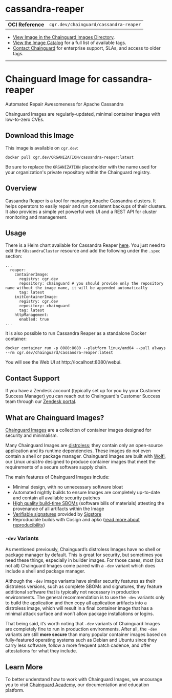 <!--monopod:start-->
# cassandra-reaper
| | |
| - | - |
| **OCI Reference** | `cgr.dev/chainguard/cassandra-reaper` |


* [View Image in the Chainguard Images Directory](https://images.chainguard.dev/directory/image/cassandra-reaper/overview).
* [View the Image Catalog](https://console.chainguard.dev/images/catalog) for a full list of available tags.
* [Contact Chainguard](https://www.chainguard.dev/chainguard-images) for enterprise support, SLAs, and access to older tags.

---
<!--monopod:end-->

<!--overview:start-->
# Chainguard Image for cassandra-reaper

Automated Repair Awesomeness for Apache Cassandra

Chainguard Images are regularly-updated, minimal container images with low-to-zero CVEs.
<!--overview:end-->

<!--getting:start-->
## Download this Image
This image is available on `cgr.dev`:

```
docker pull cgr.dev/ORGANIZATION/cassandra-reaper:latest
```

Be sure to replace the `ORGANIZATION` placeholder with the name used for your organization's private repository within the Chainguard registry.
<!--getting:end-->

<!--body:start-->

## Overview

Cassandra Reaper is a tool for managing Apache Cassandra clusters. It helps operators to easily repair and run consistent backups of their clusters. It also provides a simple yet powerful web UI and a REST API for cluster monitoring and management.

## Usage

There is a Helm chart available for Cassandra Reaper [here](https://docs.k8ssandra.io/install/local/single-cluster-helm/). You just need to edit the `K8ssandraCluster` resource and add the following under the `.spec` section:

```
...
  reaper:
    containerImage:
      registry: cgr.dev
      repository: chainguard # you should provide only the repository name without the image name, it will be appended automatically
      tag: latest
    initContainerImage:
      registry: cgr.dev
      repository: chainguard
      tag: latest
    httpManagement:
      enabled: true
...
```

It is also possible to run Cassandra Reaper as a standalone Docker container:

```
docker container run -p 8080:8080 --platform linux/amd64 --pull always --rm cgr.dev/chainguard/cassandra-reaper:latest
```

You will see the Web UI at http://localhost:8080/webui.

<!--body:end-->

## Contact Support

If you have a Zendesk account (typically set up for you by your Customer Success Manager) you can reach out to Chainguard's Customer Success team through our [Zendesk portal](https://support.chainguard.dev/hc/en-us).

## What are Chainguard Images?

[Chainguard Images](https://www.chainguard.dev/chainguard-images?utm_source=readmes) are a collection of container images designed for security and minimalism.

Many Chainguard Images are [distroless](https://edu.chainguard.dev/chainguard/chainguard-images/getting-started-distroless/); they contain only an open-source application and its runtime dependencies. These images do not even contain a shell or package manager. Chainguard Images are built with [Wolfi](https://edu.chainguard.dev/open-source/wolfi/overview), our Linux _undistro_ designed to produce container images that meet the requirements of a secure software supply chain.

The main features of Chainguard Images include:

* Minimal design, with no unnecessary software bloat
* Automated nightly builds to ensure Images are completely up-to-date and contain all available security patches
* [High quality build-time SBOMs](https://edu.chainguard.dev/chainguard/chainguard-images/working-with-images/retrieve-image-sboms/) (software bills of materials) attesting the provenance of all artifacts within the Image
* [Verifiable signatures](https://edu.chainguard.dev/chainguard/chainguard-images/working-with-images/retrieve-image-sboms/) provided by [Sigstore](https://edu.chainguard.dev/open-source/sigstore/cosign/an-introduction-to-cosign/)
* Reproducible builds with Cosign and apko ([read more about reproducibility](https://www.chainguard.dev/unchained/reproducing-chainguards-reproducible-image-builds))

### `-dev` Variants

As mentioned previously, Chainguard’s distroless Images have no shell or package manager by default. This is great for security, but sometimes you need these things, especially in builder images. For those cases, most (but not all) Chainguard Images come paired with a `-dev` variant which does include a shell and package manager.

Although the `-dev` image variants have similar security features as their distroless versions, such as complete SBOMs and signatures, they feature additional software that is typically not necessary in production environments. The general recommendation is to use the `-dev` variants only to build the application and then copy all application artifacts into a distroless image, which will result in a final container image that has a minimal attack surface and won’t allow package installations or logins.

That being said, it’s worth noting that `-dev` variants of Chainguard Images are completely fine to run in production environments. After all, the `-dev` variants are still **more secure** than many popular container images based on fully-featured operating systems such as Debian and Ubuntu since they carry less software, follow a more frequent patch cadence, and offer attestations for what they include.

## Learn More

To better understand how to work with Chainguard Images, we encourage you to visit [Chainguard Academy](https://edu.chainguard.dev/), our documentation and education platform.
